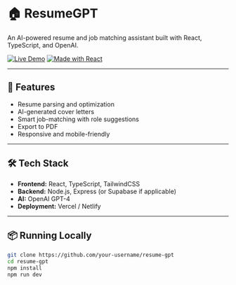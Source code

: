 # 🏠 ResumeGPT

An AI-powered resume and job matching assistant built with React, TypeScript, and OpenAI.

[![Live Demo](https://img.shields.io/badge/demo-online-green?style=flat&logo=vercel)](https://your-live-link.com)
[![Made with React](https://img.shields.io/badge/React-TypeScript-blue)](https://reactjs.org)


---

## 🚀 Features

- Resume parsing and optimization
- AI-generated cover letters
- Smart job-matching with role suggestions
- Export to PDF
- Responsive and mobile-friendly

---

## 🛠️ Tech Stack

- **Frontend:** React, TypeScript, TailwindCSS
- **Backend:** Node.js, Express (or Supabase if applicable)
- **AI:** OpenAI GPT-4
- **Deployment:** Vercel / Netlify

---

## 📦 Running Locally

```bash
git clone https://github.com/your-username/resume-gpt
cd resume-gpt
npm install
npm run dev

